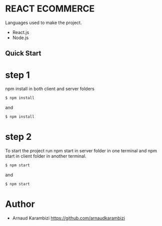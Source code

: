 # REACT ECOMMERCE

Languages used to make the project.

-   React.js
-   Node.js

## Quick Start

# step 1

npm install in both client and server folders

```sh $ cd server
$ npm install
```

and

```sh $ cd client
$ npm install
```

# step 2

To start the project run npm start in server folder in one terminal and npm start in client folder in another terminal.

```sh $ cd server
$ npm start
```

and

```sh $ cd client
$ npm start
```

# Author

-   Arnaud Karambizi https://github.com/arnaudkarambizi
